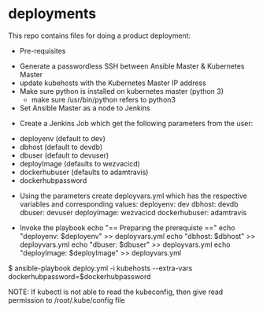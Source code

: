 # deployments

This repo contains files for doing a product deployment:

* Pre-requisites 
 - Generate a passwordless SSH between Ansible Master & Kubernetes Master
 - update kubehosts with the Kubernetes Master IP address 
 - Make sure python is installed on kubernetes master (python 3)
   - make sure /usr/bin/python refers to python3
 - Set Ansible Master as a node to Jenkins

* Create a Jenkins Job which get the following parameters from the user:
 - deployenv (default to dev)
 - dbhost (default to devdb)
 - dbuser (default to devuser)
 - deployImage (defaults to wezvacicd)
 - dockerhubuser (defaults to adamtravis)
 - dockerhubpassword

* Using the parameters create deployvars.yml which has the respective variables and corresponding values:
deployenv: dev
dbhost: devdb
dbuser: devuser
deployImage: wezvacicd
dockerhubuser: adamtravis

* Invoke the playbook
echo "== Preparing the prerequiste =="
echo "deployenv: $deployenv" >> deployvars.yml
echo "dbhost: $dbhost" >> deployvars.yml
echo "dbuser: $dbuser" >> deployvars.yml
echo "deployImage: $deployImage" >> deployvars.yml

$ ansible-playbook deploy.yml -i kubehosts --extra-vars dockerhubpassword=$dockerhubpassword

NOTE: If kubectl is not able to read the kubeconfig, then give read permission to /root/.kube/config file

